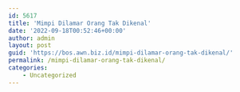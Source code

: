 ```yaml
---
id: 5617
title: 'Mimpi Dilamar Orang Tak Dikenal'
date: '2022-09-18T00:52:46+00:00'
author: admin
layout: post
guid: 'https://bos.awn.biz.id/mimpi-dilamar-orang-tak-dikenal/'
permalink: /mimpi-dilamar-orang-tak-dikenal/
categories:
    - Uncategorized
---
```


